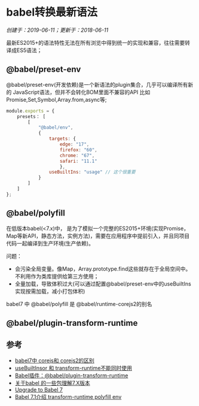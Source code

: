 # babel转换最新语法

*创建于：2019-06-11；更新于：2018-06-11*

最新ES2015+的语法特性无法在所有浏览中得到统一的实现和兼容，往往需要转译成ES5语法；

## @babel/preset-env

@babel/preset-env(开发依赖)是一个新语法的plugin集合，几乎可以编译所有新的 JavaScript语法，但并不会转化BOM里面不兼容的API
比如 Promise,Set,Symbol,Array.from,async等;

```javascript
module.exports = { 
    presets： [
        [
            "@babel/env",
            {
                targets: {
                    edge: "17",
                    firefox: "60",
                    chrome: "67",
                    safari: "11.1"
                    },
                useBuiltIns: "usage" // 这个很重要
            }
        ]
    ]
};
```

## @babel/polyfill

在低版本babel(<7.x)中， 是为了模拟一个完整的ES2015+环境(实现Promise，Map等新API，静态方法，实例方法)，需要在应用程序中提前引入，并且同项目代码一起编译到生产环境(生产依赖)。

问题：
- 会污染全局变量。像Map，Array.prototype.find这些就存在于全局空间中。不利用作为类库提供给第三方使用；
- 全量加载，导致体积过大(可以通过配置@babel/preset-env中的useBuiltIns实现按需加载，减小打包体积)

babel7 中 @babel/polyfill  是 @babel/runtime-corejs2的别名

## @babel/plugin-transform-runtime

## 参考

- [babel7中 corejs和 corejs2的区别](https://www.cnblogs.com/htoooth/p/9724609.html)
- [useBuiltInsor 和 transform-runtime不能同时使用](https://segmentfault.com/q/1010000018937075/)
- [Babel插件：@babel/plugin-transform-runtime](https://www.cnblogs.com/sea-breeze/p/10490672.html)
- [关于babel 的一些包理解7.X版本](https://blog.csdn.net/weixiaoderensheng/article/details/82993332)
- [Upgrade to Babel 7](https://babeljs.io/docs/en/v7-migration)
- [Babel 7.1介绍 transform-runtime polyfill env](https://www.jianshu.com/p/d078b5f3036a)

